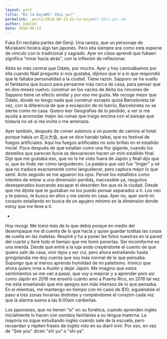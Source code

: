 ```yaml
---
layout: post
title: "En la baja#2: Shii yu!"
permalink: _posts/2018-08-13-En-la-baja#2/-Shii-yu!.md
author: DobleU
date: 2018-08-13
---
```

Fuka Eri recitaba partes del Genji. Una rareza, que un personaje de Murakami hiciera algo tan japonés. Pero ella siempre era como esta especie de vínculo con lo tradicional y sagrado. Ayer en clase aprendí que fukaeri significa "mirar hacia atrás", con la inflexión de reflexionar. 

Akita es más central que Odate, por mucho. Ayer y hoy caminábamos por ella cuando Niall preguntó si nos gustaba, dijimos que sí a lo que respondió que le faltaba personalidad a la ciudad. Tiene razón. Sapporo se ha vuelto el fantasma que busco para pensarme más cerca de casa, para pensar que en dos meses vuelvo; construir en los vacíos de Akita los rincones de Sapporo tiene un efecto similar y por eso me gusta. Me recoge mejor que Odate, donde no tengo nada que construir excepto quizá Barceloneta tal vez, con la diferencia de que a excepción de mi barrio, Barceloneta no se siente como mi casa. Quiero leer Geografías de lo perdido, a ver si me ayuda a acomodar mejor las ruinas que traigo encima con el paisaje que todavía no sé si me invita o me amenaza. 

Ayer también, después de comer subimos a un puente de camino al hotel porque había un 花火大会, que se dice hanabi taikai, que es festival de fuegos artificiales. Aquí los fuegos artificiales no solo brillan en el estallido inicial. Poco después de que estallan como una flor gigante, cuando los destellos que parecen lluvia se desvanecen hacen un mini estallido final. Dije que me gustaba eso, que no lo he visto fuera de Japón y Niall dijo que sí, que es lindo ver cómo languidecen. La palabra que usó fue "linger" y sé que no traduce exactamente como languidecer, pero captura mejor lo que sentí. Acto seguido se me aguaron los ojos. Pensé los estallidos como intentos de entrar a una dimensión perdida, inaccesible ya, rasguños desesperados buscando escapar el desorden feo que es la ciudad. Desde que me dijiste que te gustaban no los puedo pensar separados a ti. Los veo y te pienso, te busco en ellos y me siento en casa. Ayer no, ayer sentí mi corazón estallando en busca de un agujero mínimo en la dimensión donde estoy que me lleve a ti. 

* 

Hoy recogí. Me tomó más de lo que debía porque en medio del desempaque me di cuenta de lo que hacía y quise guardar toditas las cosas de vuelta en las maletas. Respiré y fui a poner las fotos nuestras en la pared del cuarto y lloré todo el tiempo que me tomó ponerlas. Ser incomforme es una mierda. Desde que entré a la iupi ando creyéndome el cuento de que quiero salir de casa, vivir lejos y ser cul, pero ahora  extrañando hasta gringolandia me doy cuenta que soy más normal de lo que pensaba. Supongo que al menos aprendo humildad de mi patetismo. Irónico que ahora quiero irme a Austin y dejar Japón. Me imagino que estos sentimientos se me van a pasar, que voy a mejorar y a aprender pero así como Japón en 2016 me enseñó cuánto amo a Puerto Rico, en 2018 tal vez me está enseñando que mis apegos son más intensos de lo que pensaba. En el mientras, me mantengo en tiempo con mi casio de $10, siguiéndole el paso a tres zonas horarias distintas y rompiéndome el corazón cada vez que la alarma suena a las 8:00am caribeñas. 

Los japoneses, que no tienen "si" en su fonética, cuando aprenden inglés inicialmente lo hacen con sonidos familaires a su lengua materna. La mayoría no sigue estudiando inglés cuando sale de la escuela, pero recuerdan y repiten frases de inglés roto en su diaril vivir. Por eso, en vez de "See you" dicen "shi yu" o "shi ya".
